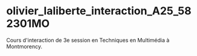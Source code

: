 # olivier_laliberte_interaction_A25_582301MO
Cours d'interaction de 3e session en Techniques en Multimédia à Montmorency.

